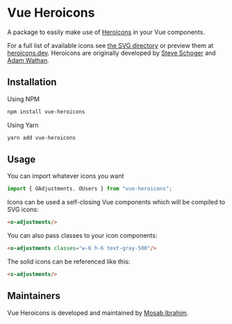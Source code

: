 # Vue Heroicons

A package to easily make use of [Heroicons](https://github.com/refactoringui/heroicons) in your Vue components.

For a full list of available icons see [the SVG directory](resources/svg) or preview them at [heroicons.dev](https://heroicons.dev). Heroicons are originally developed by [Steve Schoger](https://twitter.com/steveschoger) and [Adam Wathan](https://twitter.com/adamwathan).

## Installation

Using NPM
```bash
npm install vue-heroicons
```

Using Yarn
```bash
yarn add vue-heroicons
```

## Usage

You can import whatever icons you want

```javascript
import { OAdjustments, OUsers } from "vue-heroicons";
```

Icons can be used a self-closing Vue components which will be compiled to SVG icons:

```html
<o-adjustments/>
```

You can also pass classes to your icon components:

```html
<o-adjustments classes="w-6 h-6 text-gray-500"/>
```

The solid icons can be referenced like this:

```html
<s-adjustments/>
```

## Maintainers

Vue Heroicons is developed and maintained by [Mosab Ibrahim](https://miaababikir.me).